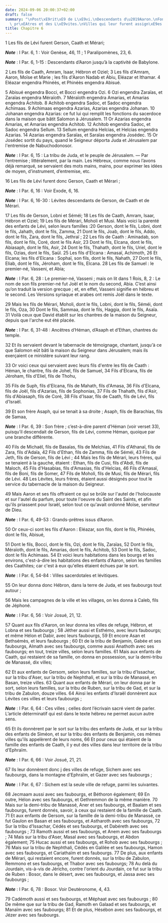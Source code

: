 ```yaml
---
date: 2024-09-06 20:00:37+02:00
draft: false
summary: "\nPost\xE9rit\xE9 de L\xE9vi.\nDescendants d\u2019Aaron.\nFonctions des\
  \ pr\xEAtres et des L\xE9vites.\nVilles qui leur furent assign\xE9es pour demeures.\n"
title: Chapitre 6
---
```





1 Les fils de Lévi furent Gerson, Caath et Mérari;

***Note*** :  I Par. 6, 1 : Voir Genèse, 46, 11 ; 1 Paralipomènes, 23, 6.

***Note*** :  I Par. 6, 1-15 : Descendants d’Aaron jusqu’à la captivité de Babylone.

2 Les fils de Caath, Amram, Isaar, Hébron et Oziel; 3 Les fils d'Amram, Aaron, Moïse et Marie ; les fils d'Aaron Nadab et Abiu, Eléazar et Ithamar. 4 Eléazar engendra Phinéès, et Phinéès engendra Abisué.


5 Abisué engendra Bocci, et Bocci engendra Ozi. 6 Ozi engendra Zaraïas, et Zaraïas engendra Méraïoth. 7 Méraïoth engendra Amarias, et Amarias engendra Achitob. 8 Achitob engendra Sadoc, et Sadoc engendra Achimaas. 9 Achimaas engendra Azarias, Azarias engendra Johanan. 10 Johanan engendra Azarias: ce fut lui qui remplit les fonctions du sacerdoce dans la maison que bâtit Salomon à Jérusalem. 11 Or Azarias engendra Amarias, et Amarias engendra Achitob. 12 Achitob engendra Sadoc, et Sadoc engendra Sellum. 13 Sellum engendra Helcias, et Helcias engendra Azarias. 14 Azarias engendra Saraïas, et Saraïas engendra Josédec. 15 Or Josédec sortit du pays, quand le Seigneur déporta Juda et Jérusalem par l'entremise de Nabuchodonosor.

***Note*** :  I Par. 6, 15 : La tribu de Juda, et le peuple de Jérusalem. ― Par l’entremise ; littéralement, par la main. Les Hébreux, comme nous l’avons déjà remarqué, se servaient des mots mains, mains, pour exprimer les idées de moyen, d’instrument, d’entremise, etc.


16 Les fils de Lévi furent donc Gerson, Caath et Mérari ;

***Note*** :  I Par. 6, 16 : Voir Exode, 6, 16.

***Note*** :  I Par. 6, 16-30 : Lévites descendants de Gerson, de Caath et de Mérari.

17 Les fils de Gerson, Lobni et Séméi; 18 Les fils de Caath, Amram, Isaar, Hébron et Oziel; 19 Les fils de Mérari, Moholi et Musi. Mais voici la parenté des enfants de Lévi, selon leurs familles :20 Gerson, dont le fils, Lobni, dont le fils, Jahath, dont le fils, Zamma, 21 Dont le fils, Joab, dont le fils, Addo, dont le fils, Zara, dont le fils, Jethraï ; 22 Les fils de Caath : Aminadab, son fils, dont le fils, Coré, dont le fils Asir, 23 Dont le fils, Elcana, dont le fils, Abiasaph, dont le fils, Asir, 24 Dont le fils, Thahath, dont le fils, Uriel, dont le fils, Ozias, dont le fils, Saül. 25 Les fils d'Elcana : Amasaï, Achimoth, 26 Et Elcana; les fils d'Elcana : Sophaï, son fils, dont le fils, Nahath, 27 Dont le fils, Eliab, dont le fils, Jéroham, dont le fils, Elcana. 28 Les fils de Samuel : le premier-né, Vasseni, et Abia;

***Note*** :  I Par. 6, 28 : Le premier-né, Vasseni ; mais on lit dans 1 Rois, 8, 2 : Le nom de son fils premier-né fut Joël et le nom du second, Abia. C’est ainsi qu’on traduit la version grecque ; et, en effet, Vasseni signifie en hébreu et le second. Les Versions syriaque et arabes ont remis Joël dans le texte.

29 Mais les fils de Mérari, Moholi, dont le fils, Lobni, dont le fils, Séméi, dont le fils, Oza, 30 Dont le fils, Sammaa, dont le fils, Haggia, dont le fils, Asaïa. 31 Voilà ceux que David établit sur les chantres de la maison du Seigneur, depuis que l'arche eut été placée.

***Note*** :  I Par. 6, 31-48 : Ancêtres d’Héman, d’Asaph et d’Ethan, chantres du temple.

32 Et ils servaient devant le tabernacle de témoignage, chantant, jusqu'à ce que Salomon eût bâti la maison du Seigneur dans Jérusalem; mais ils exerçaient ce ministère suivant leur rang.


33 Or voici ceux qui servaient avec leurs fils d'entre les fils de Caath : Héman, le chantre, fils de Johel, fils de Samuel, 34 Fils d'Elcana, fils de Jéroham, fils d'Eliel, fils de Thohu,


35 Fils de Suph, fils d'Elcana, fils de Mahath, fils d'Amasa, 36 Fils d'Elcana, fils de Joël, fils d'Azarias, fils de Sophonias, 37 Fils de Thahath, fils d'Asir, fils d'Abiasaph, fils de Coré, 38 Fils d'Isaar, fils de Caath, fils de Lévi, fils d'Israël.


39 Et son frère Asaph, qui se tenait à sa droite ; Asaph, fils de Barachias, fils de Samaa,

***Note*** :  I Par. 6, 39 : Son frère ; c’est-à-dire parent d’Héman (voir verset 33), puisqu’il descendait de Gerson, fils de Lévi, comme Héman, quoique par une branche différente.

40 Fils de Michaël, fils de Basaïas, fils de Melchias, 41 Fils d'Athanaï, fils de Zara, fils d'Adaïa, 42 Fils d'Ethan, fils de Zamma, fils de Séméi, 43 Fils de Jeth, fils de Gerson, fils de Lévi ; 44 Mais les fils de Mérari, leurs frères, qui se tenaient à la gauche, étaient : Ethan, fils de Cusi, fils d'Abdi, fils de Maloch, 45 Fils d'Hasabias, fils d'Amasias, fils d'Helcias, 46 Fils d'Amasaï, fils de Boni, fils de Somer, 47 Fils de Moholi, fils de Musi, fils de Mérari, fils de Lévi. 48 Les Lévites, leurs frères, étaient aussi désignés pour tout le service du tabernacle de la maison du Seigneur.


49 Mais Aaron et ses fils offraient ce qui se brûle sur l'autel de l'holocauste et sur l'autel du parfum, pour toute l'oeuvre du Saint des Saints, et afin qu'ils priassent pour Israël, selon tout ce qu'avait ordonné Moïse, serviteur de Dieu.

***Note*** :  I Par. 6, 49-53 : Grands-prêtres issus d’Aaron.

50 Or ceux-ci sont les fils d'Aaron : Eléazar, son fils, dont le fils, Phinéès, dont le fils, Abisué,


51 Dont le fils, Bocci, dont le fils, Ozi, dont le fils, Zaraïas, 52 Dont le fils, Méraïoth, dont le fils, Amarias, dont le fils, Achitob, 53 Dont le fils, Sadoc, dont le fils Achimaas. 54 Et voici leurs habitations dans les bourgs et les environs, c'est-à-dire les habitations des enfants d'Aaron, selon les familles des Caathites; car c'est à eux qu'elles étaient échues par le sort.

***Note*** :  I Par. 6, 54-84 : Villes sacerdotales et lévitiques.

55 On leur donna donc Hébron, dans la terre de Juda, et ses faubourgs tout autour ;


56 Mais les campagnes de la ville et les villages, on les donna à Caleb, fils de Jéphoné.

***Note*** :  I Par. 6, 56 : Voir Josué, 21, 12.

57 Quant aux fils d'Aaron, on leur donna les villes de refuge, Hébron, et Lobna et ses faubourgs ; 58 Jéther aussi et Esthémo, avec leurs faubourgs; et même Hélon et Dabir, avec leurs faubourgs, 59 Et encore Asan et Bethsémès, et leurs faubourgs ; 60 Et de la tribu de Benjamin, Gabée et ses faubourgs, Almath avec ses faubourgs, comme aussi Anathoth avec ses faubourgs; en tout, treize villes, selon leurs familles. 61 Mais aux enfants de Caath, qui restaient de sa famille, on donna en possession, sur la demi-tribu de Manassé, dix villes;


62 Et aux enfants de Gersom, selon leurs familles, sur la tribu d'Issachar, sur la tribu d'Aser, sur la tribu de Nephthali, et sur la tribu de Manassé, en Basan, treize villes. 63 Quant aux enfants de Mérari, on leur donna par le sort, selon leurs familles, sur la tribu de Ruben, sur la tribu de Gad, et sur la tribu de Zabulon, douze villes. 64 Ainsi les enfants d'Israël donnèrent aux Lévites ces villes et leurs faubourgs ;

***Note*** :  I Par. 6, 64 : Ces villes ; celles dont l’écrivain sacré vient de parler. L’article déterminatif qui est dans le texte hébreu ne permet aucun autre sens.

65 Et ils donnèrent par le sort sur la tribu des enfants de Juda, et sur la tribu des enfants de Siméon, et sur la tribu des enfants de Benjamin, ces mêmes villes qu'ils appelèrent de leurs noms, 66 Et pour ceux qui étaient de la famille des enfants de Caath, il y eut des villes dans leur territoire de la tribu d'Ephraïm.

***Note*** :  I Par. 6, 66 : Voir Josué, 21, 21.

67 Ils leur donnèrent donc j des villes de refuge, Sichem avec ses faubourgs, dans la montagne d'Ephraïm, et Gazer avec ses faubourgs ;

***Note*** :  I Par. 6, 67 : Sichem est la seule ville de refuge, parmi les suivantes.

68 Jecmaam aussi avec ses faubourgs, et Béthoron également; 69 En outre, Hélon avec ses faubourgs, et Gethremmon de la même manière. 70 Mais sur la demi-tribu de Manassé, Aner et ses faubourgs, et Baalam et ses faubourgs, furent donnés, savoir, à ceux qui restaient de la famille de Caath. 71 Et aux enfants de Gersom, sur la famille de la demi-tribu de Manassé, ce fut Gaulon en Basan et ses faubourgs, et Astharoth avec ses faubourgs, 72 Sur la tribu d'Issachar, Cédés et ses faubourgs, et Dabéreth avec ses faubourgs ; 73 Ramoth aussi et ses faubourgs, et Anem avec ses faubourgs ; 74 Mais sur la tribu d'Aser, Masal avec ses faubourgs, et Abdon également; 75 Hucac aussi et ses faubourgs, et Rohob avec ses faubourgs ; 76 Mais sur la tribu de Nephthali, Cédés en Galilée et ses faubourgs, Hamon avec ses faubourgs, et Cariathaïm et ses faubourgs. 77 De plus, aux enfants de Mérari, qui restaient encore, furent donnés, sur la tribu de Zabulon, Remmono et ses faubourgs, et Thabor avec ses faubourgs; 78 Au delà du Jourdain,
vis-à-vis de Jéricho, contre l'orient du Jourdain, ce fut sur la tribu de Ruben : Bosor, dans le désert, avec ses faubourgs, et Jassa avec ses faubourgs ;

***Note*** :  I Par. 6, 78 : Bosor. Voir Deutéronome, 4, 43.

79 Cadémoth aussi et ses faubourgs, et Méphaat avec ses faubourgs ; 80 De même que sur la tribu de Gad, Ramoth en Galaad et ses faubourgs, et Manaïm avec ses faubourgs; 81 Et de plus, Hésébon avec ses faubourgs, et Jézer avec ses faubourgs.

